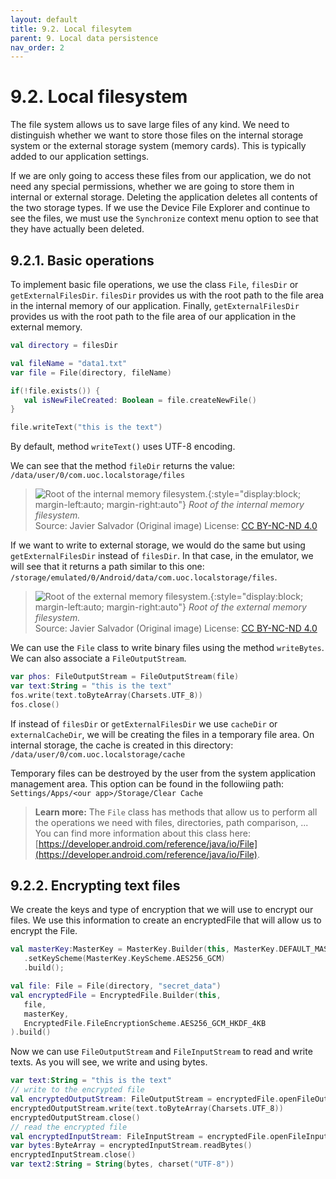```yaml
---
layout: default
title: 9.2. Local filesytem
parent: 9. Local data persistence
nav_order: 2
---
```


# 9.2. Local filesystem

The file system allows us to save large files of any kind. We need to distinguish whether we want to store those files on the internal storage system or the external storage system (memory cards). This is typically added to our application settings.

If we are only going to access these files from our application, we do not need any special permissions, whether we are going to store them in internal or external storage.  Deleting the application deletes all contents of the two storage types. If we use the Device File Explorer and continue to see the files, we must use the `Synchronize` context menu option to see that they have actually been deleted.

## 9.2.1. Basic operations

To implement basic file operations, we use the class `File`, `filesDir` or `getExternalFilesDir`. `filesDir` provides us with the root path to the file area in the internal memory of our application. Finally, `getExternalFilesDir` provides us with the root path to the file area of our application in the external memory.

```kotlin
val directory = filesDir

val fileName = "data1.txt"
var file = File(directory, fileName)

if(!file.exists()) {
   val isNewFileCreated: Boolean = file.createNewFile()
}

file.writeText("this is the text")
```

By default, method `writeText()` uses UTF-8 encoding. 

We can see that the method `fileDir` returns the value:
`/data/user/0/com.uoc.localstorage/files`


> ![Root of the internal memory filesystem.](/images/09-filesystem.jpg){:style="display:block; margin-left:auto; margin-right:auto"}
> *Root of the internal memory filesystem.*  
> Source: Javier Salvador (Original image) License: [CC BY-NC-ND 4.0](https://creativecommons.org/licenses/by-nc-nd/4.0/)

If we want to write to external storage, we would do the same but using `getExternalFilesDir` instead of `filesDir`. In that case, in the emulator, we will see that it returns a path similar to this one:
`/storage/emulated/0/Android/data/com.uoc.localstorage/files`.

> ![Root of the external memory filesystem.](/images/09-external-filesystem.jpg){:style="display:block; margin-left:auto; margin-right:auto"}
> *Root of the external memory filesystem.*  
> Source: Javier Salvador (Original image) License: [CC BY-NC-ND 4.0](https://creativecommons.org/licenses/by-nc-nd/4.0/)

We can use the `File` class to write binary files using the method `writeBytes`. We can also associate a `FileOutputStream`.

```kotlin
var phos: FileOutputStream = FileOutputStream(file)
var text:String = "this is the text"
fos.write(text.toByteArray(Charsets.UTF_8))
fos.close()
```

If instead of `filesDir` or `getExternalFilesDir` we use `cacheDir` or `externalCacheDir`, we will be creating the files in a temporary file area. On internal storage, the cache is created in this directory:
`/data/user/0/com.uoc.localstorage/cache`

Temporary files can be destroyed by the user from the system application management area. This option can be found in the followiing path: `Settings/Apps/<our app>/Storage/Clear Cache`

>**Learn more:**
>The `File` class has methods that allow us to perform all the operations we need with files, directories, path comparison, ... You can find more information about this class here:
[https://developer.android.com/reference/java/io/File](https://developer.android.com/reference/java/io/File).

## 9.2.2. Encrypting text files

We create the keys and type of encryption that we will use to encrypt our files. We use this information to create an encryptedFile that will allow us to encrypt the File.

```kotlin
val masterKey:MasterKey = MasterKey.Builder(this, MasterKey.DEFAULT_MASTER_KEY_ALIAS)
   .setKeyScheme(MasterKey.KeyScheme.AES256_GCM)
   .build();

val file: File = File(directory, "secret_data")
val encryptedFile = EncryptedFile.Builder(this,
   file,
   masterKey,
   EncryptedFile.FileEncryptionScheme.AES256_GCM_HKDF_4KB
).build()
```

Now we can use `FileOutputStream` and `FileInputStream` to read and write texts. As you will see, we write and using bytes.

```kotlin
var text:String = "this is the text"
// write to the encrypted file
val encryptedOutputStream: FileOutputStream = encryptedFile.openFileOutput()
encryptedOutputStream.write(text.toByteArray(Charsets.UTF_8))
encryptedOutputStream.close()
// read the encrypted file
val encryptedInputStream: FileInputStream = encryptedFile.openFileInput()
var bytes:ByteArray = encryptedInputStream.readBytes()
encryptedInputStream.close()
var text2:String = String(bytes, charset("UTF-8"))
```




